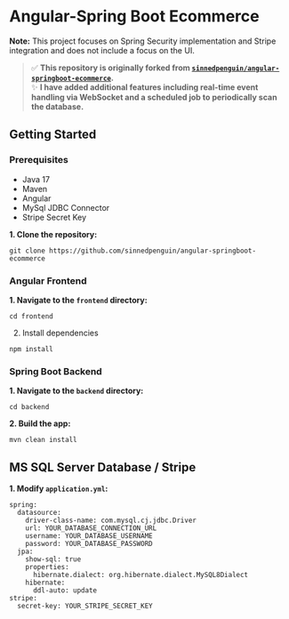 # Angular-Spring Boot Ecommerce
**Note:** This project focuses on Spring Security implementation and Stripe integration and does not include a focus on the UI.
> ✅ **This repository is originally forked from [`sinnedpenguin/angular-springboot-ecommerce`](https://github.com/sinnedpenguin/angular-springboot-ecommerce).**  
> ✨ **I have added additional features including real-time event handling via WebSocket and a scheduled job to periodically scan the database.**
## Getting Started

### Prerequisites

- Java 17
- Maven
- Angular
- MySql JDBC Connector
- Stripe Secret Key

**1. Clone the repository:**
```shell
git clone https://github.com/sinnedpenguin/angular-springboot-ecommerce
```

### Angular Frontend
**1. Navigate to the `frontend` directory:**
```shell
cd frontend
```

2. Install dependencies
```shell
npm install
```

### Spring Boot Backend

**1. Navigate to the `backend` directory:**
```shell
cd backend
```

**2. Build the app:**
```shell
mvn clean install
```

## MS SQL Server Database / Stripe
**1. Modify `application.yml`:**
```shell
spring:
  datasource:
    driver-class-name: com.mysql.cj.jdbc.Driver
    url: YOUR_DATABASE_CONNECTION_URL
    username: YOUR_DATABASE_USERNAME
    password: YOUR_DATABASE_PASSWORD
  jpa:
    show-sql: true
    properties:
      hibernate.dialect: org.hibernate.dialect.MySQL8Dialect
    hibernate:
      ddl-auto: update
stripe:
  secret-key: YOUR_STRIPE_SECRET_KEY
```

